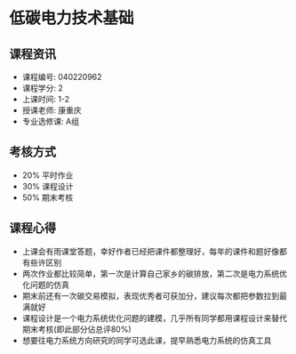 # 低碳电力技术基础

## 课程资讯
- 课程编号: 040220962
- 课程学分: 2
- 上课时间: 1-2
- 授课老师: 康重庆
- 专业选修课: A组
  
## 考核方式
- 20% 平时作业
- 30% 课程设计
- 50% 期末考核
  
## 课程心得
- 上课会有雨课堂答题，幸好作者已经把课件都整理好，每年的课件和题好像都有些许区别
- 两次作业都比较简单，第一次是计算自己家乡的碳排放，第二次是电力系统优化问题的仿真
- 期末前还有一次碳交易模拟，表现优秀者可获加分，建议每次都把参数拉到最满就好
- 课程设计是一个电力系统优化问题的建模，几乎所有同学都用课程设计来替代期末考核(即此部分佔总评80%)
- 想要往电力系统方向研究的同学可选此课，提早熟悉电力系统的仿真工具
